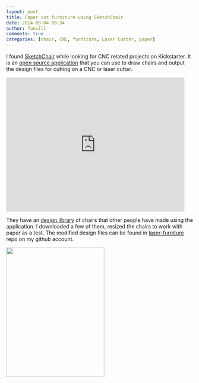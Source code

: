 ```yaml
---
layout: post
title: Paper cut furniture using SketchChair
date: 2014-08-04 00:34
author: funvill
comments: true
categories: [chair, CNC, furniture, Laser Cutter, paper]
---
```

I found <a href="https://www.kickstarter.com/projects/diatom/sketchchair-furniture-designed-by-you">SketchChair</a> while looking for CNC related projects on Kickstarter. It is an <a href="http://sketchchair.cc/">open source application</a> that you can use to draw chairs and output the design files for cutting on a CNC or laser cutter.

<iframe src="https://www.kickstarter.com/projects/diatom/sketchchair-furniture-designed-by-you/widget/video.html" width="480" height="360" frameborder="0" scrolling="no"> </iframe>

They have an <a href="http://sketchchair.cc/designs">design library</a> of chairs that other people have made using the application. I downloaded a few of them, resized the chairs to work with paper as a test. The modified design files can be found in <a href="https://github.com/funvill/Laser-furniture/tree/master/SketchChair">laser-furniture</a> repo on my github account.

<img class="ngg_displayed_gallery mceItem" src="http://www.abluestar.com/blog/nextgen-attach_to_post/preview/id--3997" alt="" width="264" height="347" />

&nbsp;

&nbsp;
